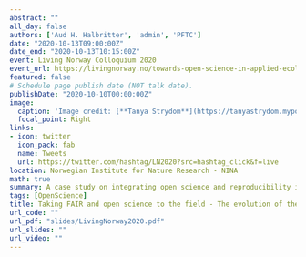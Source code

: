 ```yaml
---
abstract: ""
all_day: false
authors: ['Aud H. Halbritter', 'admin', 'PFTC']
date: "2020-10-13T09:00:00Z"
date_end: "2020-10-13T10:15:00Z"
event: Living Norway Colloquium 2020
event_url: https://livingnorway.no/towards-open-science-in-applied-ecology/
featured: false
# Schedule page publish date (NOT talk date).
publishDate: "2020-10-10T00:00:00Z"
image:
  caption: 'Image credit: [**Tanya Strydom**](https://tanyastrydom.myportfolio.com)'
  focal_point: Right
links:
- icon: twitter
  icon_pack: fab
  name: Tweets
  url: https://twitter.com/hashtag/LN2020?src=hashtag_click&f=live
location: Norwegian Institute for Nature Research - NINA
math: true
summary: A case study on integrating open science and reproducibility into field course training and teaching, and the effect it has on participant experience.
tags: [OpenScience]
title: Taking FAIR and open science to the field - The evolution of the PFTC field course
url_code: ""
url_pdf: "slides/LivingNorway2020.pdf"
url_slides: ""
url_video: ""
---
```

